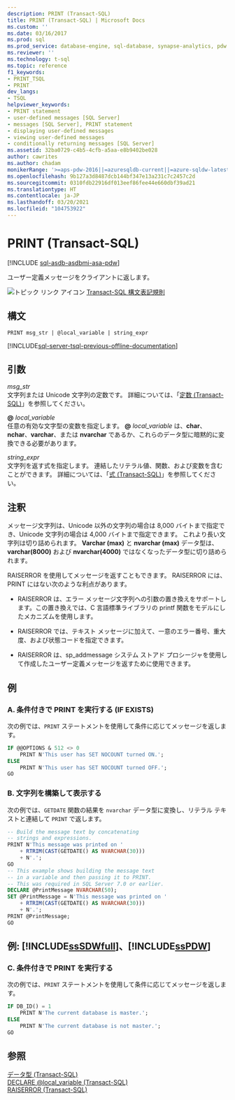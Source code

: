 ```yaml
---
description: PRINT (Transact-SQL)
title: PRINT (Transact-SQL) | Microsoft Docs
ms.custom: ''
ms.date: 03/16/2017
ms.prod: sql
ms.prod_service: database-engine, sql-database, synapse-analytics, pdw
ms.reviewer: ''
ms.technology: t-sql
ms.topic: reference
f1_keywords:
- PRINT_TSQL
- PRINT
dev_langs:
- TSQL
helpviewer_keywords:
- PRINT statement
- user-defined messages [SQL Server]
- messages [SQL Server], PRINT statement
- displaying user-defined messages
- viewing user-defined messages
- conditionally returning messages [SQL Server]
ms.assetid: 32ba0729-c4b5-4cfb-a5aa-e8b9402be028
author: cawrites
ms.author: chadam
monikerRange: '>=aps-pdw-2016||=azuresqldb-current||=azure-sqldw-latest||>=sql-server-2016||>=sql-server-linux-2017||=azuresqldb-mi-current'
ms.openlocfilehash: 9b127a3d8487dcb144bf347e13a231c7c2457c2d
ms.sourcegitcommit: 0310fdb22916df013eef86fee44e660dbf39ad21
ms.translationtype: HT
ms.contentlocale: ja-JP
ms.lasthandoff: 03/20/2021
ms.locfileid: "104753922"
---
```

# <a name="print-transact-sql"></a>PRINT (Transact-SQL)
[!INCLUDE [sql-asdb-asdbmi-asa-pdw](../../includes/applies-to-version/sql-asdb-asdbmi-asa-pdw.md)]

  ユーザー定義メッセージをクライアントに返します。  
  
 ![トピック リンク アイコン](../../database-engine/configure-windows/media/topic-link.gif "トピック リンク アイコン") [Transact-SQL 構文表記規則](../../t-sql/language-elements/transact-sql-syntax-conventions-transact-sql.md)  
  
## <a name="syntax"></a>構文  
  
```syntaxsql  
PRINT msg_str | @local_variable | string_expr  
```  
  
[!INCLUDE[sql-server-tsql-previous-offline-documentation](../../includes/sql-server-tsql-previous-offline-documentation.md)]

## <a name="arguments"></a>引数
 *msg_str*  
 文字列または Unicode 文字列の定数です。 詳細については、「[定数 &#40;Transact-SQL&#41;](../../t-sql/data-types/constants-transact-sql.md)」を参照してください。  
  
 **@** *local_variable*  
 任意の有効な文字型の変数を指定します。 **@** _local\_variable_ は、**char**、**nchar**、**varchar**、または **nvarchar** であるか、これらのデータ型に暗黙的に変換できる必要があります。  
  
 *string_expr*  
 文字列を返す式を指定します。 連結したリテラル値、関数、および変数を含むことができます。 詳細については、「[式 &#40;Transact-SQL&#41;](../../t-sql/language-elements/expressions-transact-sql.md)」を参照してください。  
  
## <a name="remarks"></a>注釈  
 メッセージ文字列は、Unicode 以外の文字列の場合は 8,000 バイトまで指定でき、Unicode 文字列の場合は 4,000 バイトまで指定できます。 これより長い文字列は切り詰められます。 **Varchar (max)** と **nvarchar (max)** データ型は、**varchar(8000)** および **nvarchar(4000)** ではなくなったデータ型に切り詰められます。  
  
 RAISERROR を使用してメッセージを返すこともできます。 RAISERROR には、PRINT にはない次のような利点があります。  
  
-   RAISERROR は、エラー メッセージ文字列への引数の置き換えをサポートします。この置き換えでは、C 言語標準ライブラリの printf 関数をモデルにしたメカニズムを使用します。  
  
-   RAISERROR では、テキスト メッセージに加えて、一意のエラー番号、重大度、および状態コードを指定できます。  
  
-   RAISERROR は、sp_addmessage システム ストアド プロシージャを使用して作成したユーザー定義メッセージを返すために使用できます。  
  
## <a name="examples"></a>例  
  
### <a name="a-conditionally-executing-print-if-exists"></a>A. 条件付きで PRINT を実行する (IF EXISTS)  
 次の例では、`PRINT` ステートメントを使用して条件に応じてメッセージを返します。  
  
```sql  
IF @@OPTIONS & 512 <> 0  
    PRINT N'This user has SET NOCOUNT turned ON.';  
ELSE  
    PRINT N'This user has SET NOCOUNT turned OFF.';  
GO  
```  
  
### <a name="b-building-and-displaying-a-string"></a>B. 文字列を構築して表示する  
 次の例では、`GETDATE` 関数の結果を `nvarchar` データ型に変換し、リテラル テキストと連結して `PRINT` で返します。  
  
```sql  
-- Build the message text by concatenating  
-- strings and expressions.  
PRINT N'This message was printed on '  
    + RTRIM(CAST(GETDATE() AS NVARCHAR(30)))  
    + N'.';  
GO  
-- This example shows building the message text  
-- in a variable and then passing it to PRINT.  
-- This was required in SQL Server 7.0 or earlier.  
DECLARE @PrintMessage NVARCHAR(50);  
SET @PrintMessage = N'This message was printed on '  
    + RTRIM(CAST(GETDATE() AS NVARCHAR(30)))  
    + N'.';  
PRINT @PrintMessage;  
GO  
```  
  
## <a name="examples-sssdwfull-and-sspdw"></a>例: [!INCLUDE[ssSDWfull](../../includes/sssdwfull-md.md)]、[!INCLUDE[ssPDW](../../includes/sspdw-md.md)]  
  
### <a name="c-conditionally-executing-print"></a>C. 条件付きで PRINT を実行する  
 次の例では、`PRINT` ステートメントを使用して条件に応じてメッセージを返します。  
  
```sql  
IF DB_ID() = 1  
    PRINT N'The current database is master.';  
ELSE  
    PRINT N'The current database is not master.';  
GO  
```  
  
## <a name="see-also"></a>参照  
 [データ型 &#40;Transact-SQL&#41;](../../t-sql/data-types/data-types-transact-sql.md)   
 [DECLARE @local_variable &#40;Transact-SQL&#41;](../../t-sql/language-elements/declare-local-variable-transact-sql.md)   
 [RAISERROR &#40;Transact-SQL&#41;](../../t-sql/language-elements/raiserror-transact-sql.md)  
  
  


